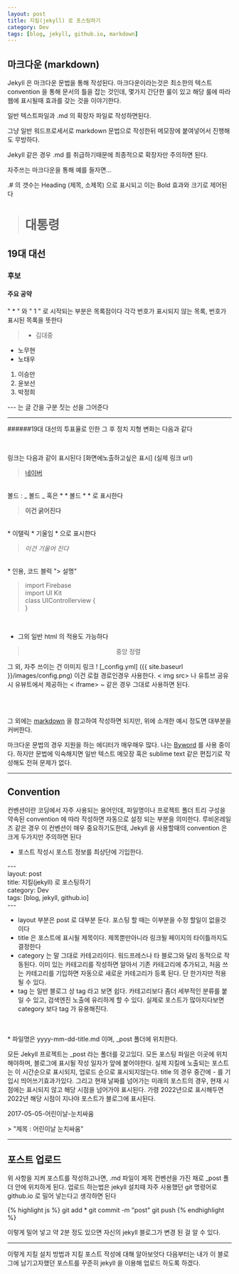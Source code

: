 ```yaml
---
layout: post
title: 지킬(jekyll) 로 포스팅하기
category: Dev
tags: [blog, jekyll, github.io, markdown]
---
```


## 마크다운 (markdown)

Jekyll 은 마크다운 문법을 통해 작성된다. 마크다운이라는것은 최소한의 텍스트 convention 을 통해 문서의 틀을 잡는 것인데, 몇가지 간단한 룰이 있고 해당 룰에 따라 웹에 표시될때 효과를 갖는 것을 이야기한다.

일반 텍스트파일과 .md 의 확장자 파일로 작성하면된다. 

그냥 일반 워드프로세서로 markdown 문법으로 작성한뒤 메모장에 붙여넣어서 진행해도 무방하다.

Jekyll 같은 경우 .md 를 취급하기때문에 최종적으로 확장자만 주의하면 된다.

자주쓰는 마크다운을 통해 예를 들자면...

.# 의 갯수는 Heading (제목, 소제목) 으로 표시되고 이는 Bold 효과와 크기로 제어된다

> # 대통령
## 19대 대선
### 후보
#### 주요 공약

" * " 와 " 1 " 로 시작되는 부분은 목록점이다 각각 번호가 표시되지 않는 목록, 번호가 표시된 목록을 뜻한다

>* 김대중
* 노무현
* 노태우<br>
1. 이승만
2. 윤보선
3. 박정희

--- 는 글 간을 구분 짓는 선을 그어준다 

---
######19대 대선의 투표율로 인한 그 후 정치 지형 변화는 다음과 같다 

<br>


링크는 다음과 같이 표시된다 [화면에노출하고싶은 표시] (실제 링크 url)

> [네이버](www.naver.com)
<br>
볼드 : _ 볼드 _ 혹은 * * 볼드 * * 로 표시한다

> **이건 굵어진다**
<br>
* 이탤릭 * 기울임 * 으로 표시한다

> *이건 기울어 진다*
<br>
* 인용, 코드 블럭 "> 설명"

> import Firebase <br>
import UI Kit <br>
class UIControllerview { <br>
} <br>

<br>

* 그외 일반 html 의 적용도 가능하다

> <center> 중앙 정렬 </center>


그 외, 자주 쓰이는 건 이미지 링크 ! [_config.yml] ({{ site.baseurl }}/images/config.png) 이건 로컬 경로인경우 사용한다. < img src> 나 유튜브 공유시 유뷰트에서 제공하는 < iframe> ~ 같은 경우 그대로 사용하면 된다.

<br>
<br>

그 외에는 [markdown](https://namu.wiki/w/마크다운) 을 참고하여 작성하면 되지만, 위에 소개한 예시 정도면 대부분을 커버한다.

마크다운 문법의 경우 지원을 하는 에디터가 매우매우 많다. 나는 [Byword](https://bywordapp.com) 를 사용 중이다. 하지만 문법에 익숙해지면 일반 텍스트 메모장 혹은 sublime text 같은 편집기로 작성해도 전혀 문제가 없다.


-----


## Convention 

컨벤션이란 코딩에서 자주 사용되는 용어인데, 파일명이나 프로젝트 폴더 트리 구성을 약속된 convention 에 따라 작성하면 자동으로 설정 되는 부분을 의미한다. 루비온레일즈 같은 경우 이 컨벤션이 매우 중요하기도한데, Jekyll 을 사용할때의 convention 은 크게 두가지만 주의하면 된다

*  포스트 작성시 포스트 정보를 최상단에 기입한다. 

<p>---<br>
layout: post<br>
title: 지킬(jekyll) 로 포스팅하기<br>
category: Dev<br>
tags: [blog, jekyll, github.io]<br>
---<br> </p>


* layout 부분은 post 로 대부분 둔다. 포스팅 할 때는 이부분을 수정 할일이 없을것이다
* title 은 포스트에 표시될 제목이다. 제목뿐만아니라 링크될 페이지의 타이틀까지도 결정한다
* category 는 말 그대로 카테고리이다. 워드프레스나 타 블로그와 달리 동적으로 작동된다. 이미 있는 카테고리를 작성하면 알아서 기존 카테고리에 추가되고, 처음 쓰는 카테고리를 기입하면 자동으로 새로운 카테고리가 등록 된다. 단 한가지만 적용 될 수 있다.
* tag 는 일반 블로그 상 tag 라고 보면 쉽다. 카테고리보다 좀더 세부적인 분류를 붙일 수 있고, 검색엔진 노출에 유리하게 할 수 있다. 실제로 포스트가 많아지다보면 category 보다 tag 가 유용해진다.
<br>
<br>
* 파일명은 yyyy-mm-dd-title.md 이며, _post 폴더에 위치한다.

모든 Jekyll 프로젝트는 _post 라는 폴더를 갖고있다. 모든 포스팅 파일은 이곳에 위치해야하며, 블로그에 표시될 작성 일자가 앞에 붙어야한다. 실제 지킬에 노출되는 포스트는 이 시간순으로 표시되지, 업로드 순으로 표시되지않는다. title 의 경우 중간에 - 를 기입시 띄어쓰기효과가있다. 그리고 현재 날짜를 넘어가는 미래의 포스트의 경우, 현재 시점에는 표시되지 않고 해당 시점을 넘어가야 표시된다. 가령 2022년으로 표시해두면 2022년 해당 시점이 지나야 포스트가 블로그에 표시된다.

<p> 2017-05-05-어린이날-눈치싸움 </p>
> "제목 : 어린이날 눈치싸움"

---

## 포스트 업로드 

위 사항을 지켜 포스트를 작성하고나면, .md 파일이 제목 컨벤션을 가진 채로 _post 폴더 안에 위치하게 된다. 업로드 하는법은 jekyll 설치때 자주 사용했던 git 명령어로 github.io 로 밀어 넣는다고 생각하면 된다

{% highlight js %}
git add *
git commit -m "post"
git push
{% endhighlight %}

이렇게 밀어 넣고 약 2분 정도 있으면 자신의 jekyll 블로그가 변경 된 걸 알 수 있다.

--- 


이렇게 지킬 설치 방법과 지킬 포스트 작성에 대해 알아보앗다 다음부터는 내가 이 블로그에 남기고자했던 포스트를 꾸준히 jekyll 을 이용해 업로드 하도록 하겠다.